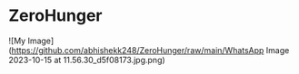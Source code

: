 # ZeroHunger
![My Image](https://github.com/abhishekk248/ZeroHunger/raw/main/WhatsApp Image 2023-10-15 at 11.56.30_d5f08173.jpg.png)
